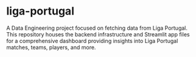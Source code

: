 # liga-portugal
A Data Engineering project focused on fetching data from Liga Portugal. This repository houses the backend infrastructure and Streamlit app files for a comprehensive dashboard providing insights into Liga Portugal matches, teams, players, and more.
